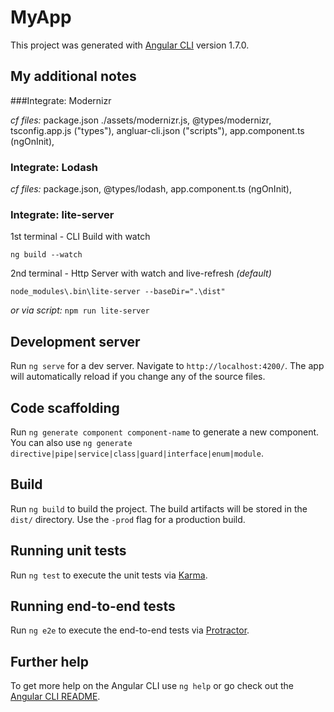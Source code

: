 # MyApp

This project was generated with [Angular CLI](https://github.com/angular/angular-cli) version 1.7.0.


## My additional notes

###Integrate: Modernizr
 
_cf files:_  package.json
             ./assets/modernizr.js,
             @types/modernizr, 
             tsconfig.app.js ("types"),
             angluar-cli.json ("scripts"),
             app.component.ts (ngOnInit),


### Integrate: Lodash
_cf files:_  package.json,
             @types/lodash,
             app.component.ts (ngOnInit),


### Integrate: lite-server

1st terminal - CLI Build with watch 

`ng build --watch`

2nd terminal - Http Server with watch and live-refresh _(default)_

`node_modules\.bin\lite-server --baseDir=".\dist"`

_or via script:_ `npm run lite-server`


## Development server

Run `ng serve` for a dev server. Navigate to `http://localhost:4200/`. The app will automatically reload if you change any of the source files.

## Code scaffolding

Run `ng generate component component-name` to generate a new component. You can also use `ng generate directive|pipe|service|class|guard|interface|enum|module`.

## Build

Run `ng build` to build the project. The build artifacts will be stored in the `dist/` directory. Use the `-prod` flag for a production build.

## Running unit tests

Run `ng test` to execute the unit tests via [Karma](https://karma-runner.github.io).

## Running end-to-end tests

Run `ng e2e` to execute the end-to-end tests via [Protractor](http://www.protractortest.org/).

## Further help

To get more help on the Angular CLI use `ng help` or go check out the [Angular CLI README](https://github.com/angular/angular-cli/blob/master/README.md).
